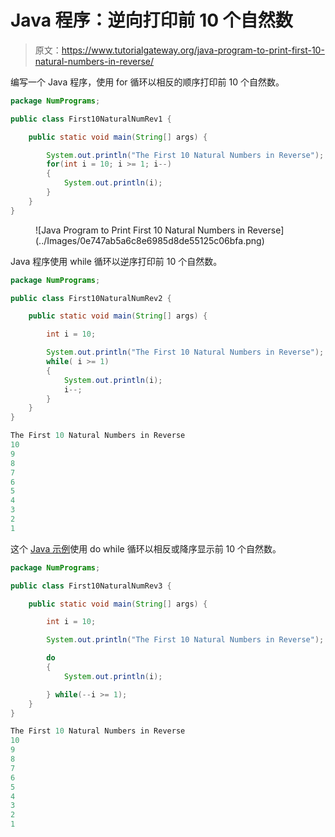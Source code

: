 # Java 程序：逆向打印前 10 个自然数

> 原文：<https://www.tutorialgateway.org/java-program-to-print-first-10-natural-numbers-in-reverse/>

编写一个 Java 程序，使用 for 循环以相反的顺序打印前 10 个自然数。

```java
package NumPrograms;

public class First10NaturalNumRev1 {

	public static void main(String[] args) {

		System.out.println("The First 10 Natural Numbers in Reverse");
		for(int i = 10; i >= 1; i--) 
		{
			System.out.println(i);
		}
	}
}
```

<figure class="wp-block-image size-large">![Java Program to Print First 10 Natural Numbers in Reverse](../Images/0e747ab5a6c8e6985d8de55125c06bfa.png)</figure>

Java 程序使用 while 循环以逆序打印前 10 个自然数。

```java
package NumPrograms;

public class First10NaturalNumRev2 {

	public static void main(String[] args) {

		int i = 10;

		System.out.println("The First 10 Natural Numbers in Reverse");
		while( i >= 1) 
		{
			System.out.println(i);
			i--;
		}
	}
}
```

```java
The First 10 Natural Numbers in Reverse
10
9
8
7
6
5
4
3
2
1
```

这个 [Java 示例](https://www.tutorialgateway.org/learn-java-programs/)使用 do while 循环以相反或降序显示前 10 个自然数。

```java
package NumPrograms;

public class First10NaturalNumRev3 {

	public static void main(String[] args) {

		int i = 10;

		System.out.println("The First 10 Natural Numbers in Reverse");

		do 
		{
			System.out.println(i);

		} while(--i >= 1);
	}
}
```

```java
The First 10 Natural Numbers in Reverse
10
9
8
7
6
5
4
3
2
1
```